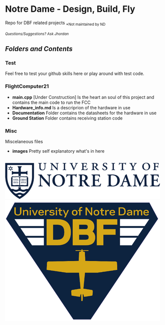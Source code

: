 # Notre Dame - Design, Build, Fly
Repo for DBF related projects  <sub>*Not maintained by ND </sub>

<small>*Questions/Suggestions? Ask Jhordan*</small>

## ***Folders and Contents***
### Test
Feel free to test your github skills here or play around with test code.

### FlightComputer21
- **main.cpp** [Under Construction] Is the heart an soul of this project and contains the main code to run the FCC 
- **Hardware_info.md** Is a descriprion of the hardware in use
- **Documentation** Folder contains the datasheets for the hardware in use
- **Ground Station** Folder contains receiving station code

### Misc
Miscelaneous files
- **images** Pretty self explanatory what's in here

## 

![ND logo](/misc/images/ND_mark_blue_M.png) ![ND DBF Logo](/misc/images/DBF_Tri_Blue.png)

